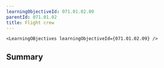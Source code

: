```yaml
---
learningObjectiveId: 071.01.02.09
parentId: 071.01.02
title: Flight crew
---
```


```tsx eval
<LearningOBjectives learningObjectiveId={071.01.02.09} />
```

## Summary
